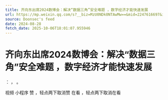 ```yaml
---
title: 齐向东出席2024数博会：解决“数据三角”安全难题 ，数字经济才能快速发展
url: https://mp.weixin.qq.com/s?__biz=MzU0NDk0NTAwMw==&mid=2247616697&idx=1&sn=3af5cfb2f35b032a7fb4513422da671c
source: Doonsec's feed
date: 2024-08-28
fetch_date: 2025-10-06T18:01:07.955946
---
```


# 齐向东出席2024数博会：解决“数据三角”安全难题 ，数字经济才能快速发展

：
，
。

视频
小程序
赞
，轻点两下取消赞
在看
，轻点两下取消在看
